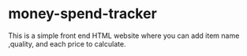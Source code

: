 # money-spend-tracker
This is a  simple front end HTML website where you can add item name ,quality, and each price to calculate.
